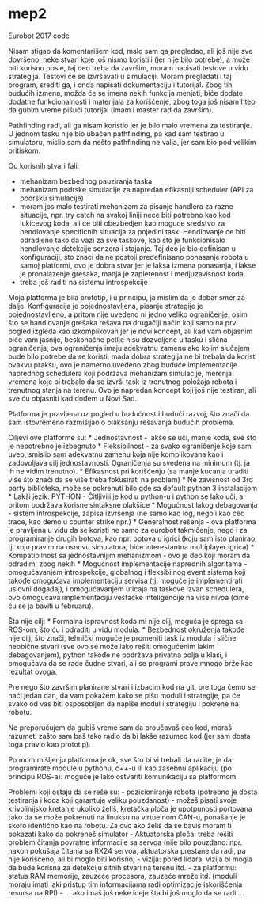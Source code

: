 # mep2
Eurobot 2017 code

Nisam stigao da komentarišem kod, malo sam ga pregledao, ali još nije sve dovršeno,
neke stvari koje još nismo koristili (jer nije bilo potrebe), a može biti korisno posle, taj deo
treba da završim, moram napisati testove u vidu strategija. Testovi će se izvršavati u
simulaciji. Moram pregledati i taj program, srediti ga, i onda napisati dokumentaciju i tutorijal.
Zbog tih budućih izmena, možda će se imena nekih funkcija menjati, biće dodate dodatne funkcionalnosti i materijala
za korišćenje, zbog toga još nisam hteo da gubim vreme pišući tutorijal (imam i master rad da završim).

Pathfinding radi, ali ga nisam koristio jer je bilo malo vremena za testiranje.
U jednom tasku nije bio ubačen pathfinding, pa kad sam testirao u simulatoru, mislio sam
da nešto pathfinding ne valja, jer sam bio pod velikim pritiskom.

Od korisnih stvari fali:
- mehanizam bezbednog pauziranja taska
- mehanizam podrske simulacije za napredan efikasniji scheduler (API za podršku simulacije)
- moram jos malo testirati mehanizam za pisanje handlera za razne situacije, npr. try catch na svakoj liniji nece biti potrebno kao kod lukicevog koda, ali ce biti obezbedjen kao moguce sredstvo za hendlovanje specificnih situacija za pojedini task. Hendlovanje ce biti odradjeno tako da vazi za sve taskove, kao sto je funkcionisalo hendlovanje detekcije senzora i stajanje. Taj deo je bio definisan u konfiguraciji, sto znaci da ne postoji predefinisano ponasanje robota u samoj platformi, ovo je dobra stvar jer je laksa izmena ponasanja, i lakse je pronalazenje gresaka, manja je zapletenost i medjuzavisnost koda.
- treba još raditi na sistemu introspekcije


Moja platforma je bila prototip, i u principu, ja mislim da je dobar smer za dalje. 
Konfiguracija je pojednostavljena, pisanje strategije je pojednostavljeno, a pritom nije uvedeno ni jedno veliko ograničenje,
osim što se handlovanje grešaka rešava na drugačiji način koji samo na prvi pogled izgleda kao izkomplikovan jer je novi koncept, ali kad vam objasnim biće vam jasnije,
beskonačne petlje nisu dozvoljene u tasku i slična ograničenja, ova ograničenja imaju adekvatnu zamenu ako kojim slučajem bude bilo potrebe da se koristi, mada dobra strategija
ne bi trebala da koristi ovakvu praksu, ovo je namerno uvedeno zbog buduće implementacije naprednog schedulera koji podržava mehanizam simulacije, merenja vremena koje bi trebalo
da se izvrši task iz trenutnog položaja robota i trenutnog stanja na terenu. Ovo je napredan koncept koji još nije testiran, ali sve ću objasniti kad dođem u Novi Sad.

Platforma je pravljena uz pogled u budućnost i budući razvoj, što znači da sam istovremeno razmišljao o
olakšanju rešavanja budućih problema.

Ciljevi ove platforme su:
	* Jednostavnost - lakše se uči, manje koda, sve što je nepotrebno je izbegnuto
	* Fleksibilnost - za svako ograničenje koje sam uveo, smislio sam adekvatnu zamenu koja nije komplikovana kao i zadovoljava cilj jednostavnosti. Ograničenja su svedena na minimum (tj. ja ih ne vidim trenutno).
	* Efikasnost pri korišćenju (sa manje kucanja uraditi više što znači da se više treba fokusirati na problem)
	* Ne zavisnost od 3rd party biblioteka, može se pokrenuti bilo gde sa default python 3 instalacijom
	* Lakši jezik: PYTHON - Čitljiviji je kod u python-u i python se lako uči, a pritom podržava korisne sintaksne olakšice
	* Mogućnost lakog debagovanja - sistem introspekcije, zapisa izvršenja (ne samo kao log, nego i kao ceo trace, kao demo u counter strike npr.)
	* Generalnost rešenja - ova platforma je pravljena u vidu da se koristi ne samo za eurobot takmičenje, 
		nego i za programiranje drugih botova, kao npr. botova u igrici (koju sam isto planirao, tj. koju pravim na osnovu simulatora, biće interestantna multiplayer igrica)
	* Kompatibilnost sa jednostavnijim mehanizmom - ovo je deo koji moram da odradim, zbog nekih
	* Mogućnost implementacije naprednih algoritama - omogućavanjem introspekcije, globalnog i fleksibilnog event sistema koji takođe omogućava implementaciju servisa (tj. moguće je implementirati uslovni događaj), i omogućavanjem uticaja na taskove izvan schedulera, ovo omogućava implementaciju veštačke inteligencije na više nivoa (čime ću se ja baviti u februaru).
	
Šta nije cilj:
	* Formalna ispravnost koda mi nije cilj, moguća je sprega sa ROS-om, što ću i odraditi u vidu modula.
	* Bezbednost okruženja takođe nije cilj, što znači, tehnički moguće je promeniti task iz modula i slične neobične stvari (sve ovo se može lako rešiti omogućenim lakim debagovanjem), python takođe ne podržava privatna polja u klasi, i omogućava da se rade čudne stvari, ali se programi prave mnogo brže kao rezultat ovoga.


Pre nego što završim planirane stvari i izbacim kod na git, pre toga ćemo se naći jedan dan, da vam pokažem kako se pišu moduli i strategije, pa će svako od vas biti osposobljen
da napiše modul i strategiju i pokrene na robotu.

Ne preporučujem da gubiš vreme sam da proučavaš ceo kod, moraš razumeti zašto sam baš tako radio da bi lakše razumeo kod (jer sam dosta toga pravio kao prototip).

Po mom mišljenju platforma je ok, sve što bi vi trebali da radite, je da programirate module u pythonu, c++-u ili kao zasebnu aplikaciju (po principu ROS-a): moguće je lako ostvariti komunikaciju sa platformom

Problemi koji ostaju da se reše su:
	- pozicioniranje robota (potrebno je dosta testiranja i koda koji garantuje veliku pouzdanost)
	- možeš pisati svoje krivolinijsko kretanje ukoliko želiš, kretačka ploča je upotpunosti portovana tako da se može pokrenuti na linuksu na virtuelnom CAN-u, ponašanje je skoro identično kao na robotu. Za ovo ako želiš da se baviš moram ti pokazati kako da pokreneš simulator
	- Aktuatorska ploča: treba rešiti problem čitanja povratne informacije sa servoa (nije bilo pouzdano: npr. nakon pokušaja čitanja sa RX24 servoa, aktuatorska prestane da radi, pa nije korišćeno, ali bi moglo biti korisno)
	- vizija: pored lidara, vizija bi mogla da bude korisna za detekciju sitnih stvari na terenu itd.
	- za platformu: status RAM memorije, zauzeće procesora, zauzeće mreže itd. (moduli moraju imati laki pristup tim informacijama radi optimizacije iskorišćenja resursa na RPI)
	- ... ako imaš još neke ideje šta bi još moglo da se radi ...
